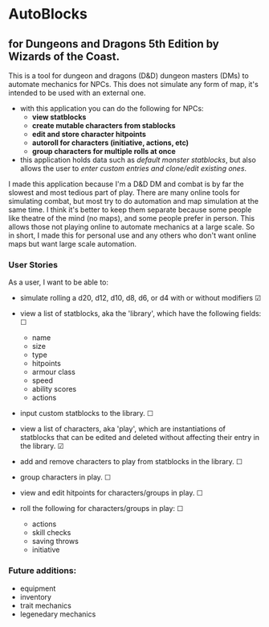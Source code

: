 # AutoBlocks
## for Dungeons and Dragons 5th Edition by Wizards of the Coast.
<p>
This is a tool for dungeon and dragons (D&D) dungeon masters (DMs) to automate mechanics for NPCs. This does not 
simulate any form of map, it's intended to be used with an external one.
</p>

- with this application you can do the following for NPCs:
  - **view statblocks**
  - **create mutable characters from stablocks**
  - **edit and store character hitpoints**
  - **autoroll for characters (initiative, actions, etc)**
  - **group characters for multiple rolls at once**
- this application holds data such as *default monster statblocks*, but also allows the user to *enter custom entries 
and clone/edit existing ones*.
<p>
I made this application because I'm a D&D DM and combat is by far the slowest and most tedious part of play. There are 
many online tools for simulating combat, but most try to do automation and map simulation at the same time. I think 
it's better to keep them separate because some people like theatre of the mind (no maps), and some people prefer in 
person. This allows those not playing online to automate mechanics at a large scale. So in short, I made this for 
personal use and any others who don't want online maps but want large scale automation. 
</p>

### User Stories
<p>
As a user, I want to be able to:
</p>

- simulate rolling a d20, d12, d10, d8, d6, or d4 with or without modifiers ☑

- view a list of statblocks, aka the 'library', which have the following fields: ☐
  - name
  - size
  - type
  - hitpoints
  - armour class
  - speed
  - ability scores
  - actions
- input custom statblocks to the library. ☐

- view a list of characters, aka 'play', which are instantiations of statblocks that can be edited and deleted without 
affecting their entry in the library. ☑
- add and remove characters to play from statblocks in the library. ☐
- group characters in play. ☐
- view and edit hitpoints for characters/groups in play. ☐
- roll the following for characters/groups in play: ☐
  - actions
  - skill checks
  - saving throws
  - initiative

### Future additions:
- equipment
- inventory
- trait mechanics
- legenedary mechanics